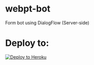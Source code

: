 # webpt-bot
Form bot using DialogFlow (Server-side)

# Deploy to:
[![Deploy to Heroku](https://www.herokucdn.com/deploy/button.svg)](https://heroku.com/deploy)
